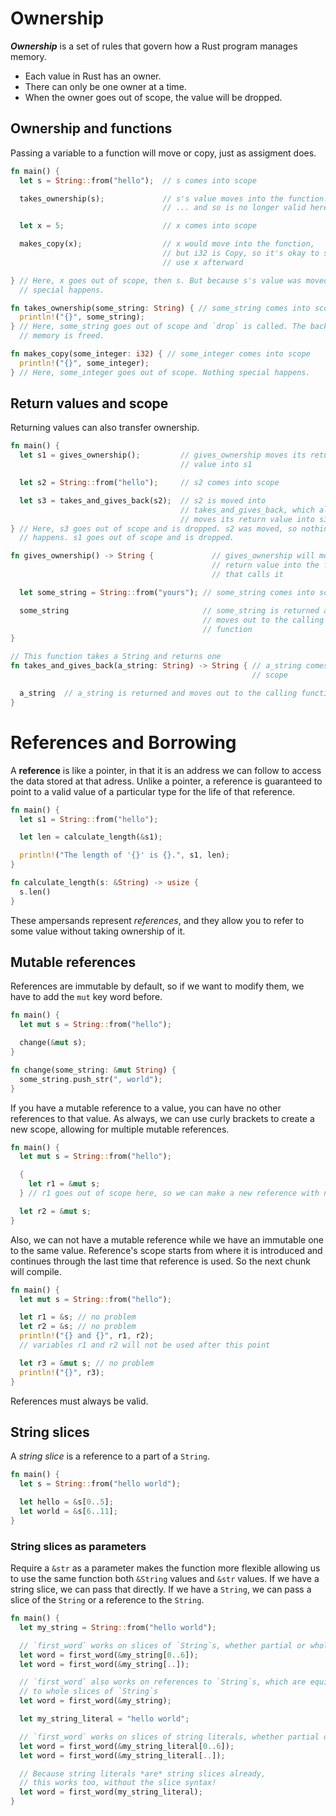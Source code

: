 # Ownership

***Ownership*** is a set of rules that govern how a Rust program manages memory.

- Each value in Rust has an owner.
- There can only be one owner at a time.
- When the owner goes out of scope, the value will be dropped.

## Ownership and functions

Passing a variable to a function will move or copy, just as assigment does.

```rs
fn main() {
  let s = String::from("hello");  // s comes into scope

  takes_ownership(s);             // s's value moves into the function...
                                  // ... and so is no longer valid here

  let x = 5;                      // x comes into scope

  makes_copy(x);                  // x would move into the function,
                                  // but i32 is Copy, so it's okay to still
                                  // use x afterward

} // Here, x goes out of scope, then s. But because s's value was moved, nothing
  // special happens.

fn takes_ownership(some_string: String) { // some_string comes into scope
  println!("{}", some_string);
} // Here, some_string goes out of scope and `drop` is called. The backing
  // memory is freed.

fn makes_copy(some_integer: i32) { // some_integer comes into scope
  println!("{}", some_integer);
} // Here, some_integer goes out of scope. Nothing special happens.
```

## Return values and scope

Returning values can also transfer ownership.

```rs
fn main() {
  let s1 = gives_ownership();         // gives_ownership moves its return
                                      // value into s1

  let s2 = String::from("hello");     // s2 comes into scope

  let s3 = takes_and_gives_back(s2);  // s2 is moved into
                                      // takes_and_gives_back, which also
                                      // moves its return value into s3
} // Here, s3 goes out of scope and is dropped. s2 was moved, so nothing
  // happens. s1 goes out of scope and is dropped.

fn gives_ownership() -> String {             // gives_ownership will move its
                                             // return value into the function
                                             // that calls it

  let some_string = String::from("yours"); // some_string comes into scope

  some_string                              // some_string is returned and
                                           // moves out to the calling
                                           // function
}

// This function takes a String and returns one
fn takes_and_gives_back(a_string: String) -> String { // a_string comes into
                                                      // scope

  a_string  // a_string is returned and moves out to the calling function
}

```

# References and Borrowing

A **reference** is like a pointer, in that it is an address we can follow to access the data stored
at that adress. Unlike a pointer, a reference is guaranteed to point to a valid value of a
particular type for the life of that reference.

```rs
fn main() {
  let s1 = String::from("hello");

  let len = calculate_length(&s1);

  println!("The length of '{}' is {}.", s1, len);
}

fn calculate_length(s: &String) -> usize {
  s.len()
}
```

These ampersands represent *references*, and they allow you to refer to some value without taking
ownership of it.

## Mutable references

References are immutable by default, so if we want to modify them, we have to add the `mut` key word
before.

```rs
fn main() {
  let mut s = String::from("hello");

  change(&mut s);
}

fn change(some_string: &mut String) {
  some_string.push_str(", world");
}
```

If you have a mutable reference to a value, you can have no other references to that value. 
As always, we can use curly brackets to create a new scope, allowing for multiple mutable
references.

```rs
fn main() {
  let mut s = String::from("hello");

  {
    let r1 = &mut s;
  } // r1 goes out of scope here, so we can make a new reference with no problems.

  let r2 = &mut s;
}
```

Also, we can not have a mutable reference while we have an immutable one to the same value.
Reference's scope starts from where it is introduced and continues through the last time that
reference is used. So the next chunk will compile.

```rs
fn main() {
  let mut s = String::from("hello");

  let r1 = &s; // no problem
  let r2 = &s; // no problem
  println!("{} and {}", r1, r2);
  // variables r1 and r2 will not be used after this point

  let r3 = &mut s; // no problem
  println!("{}", r3);
}
```

References must always be valid.

## String slices

A *string slice* is a reference to a part of a `String`.

```rs
fn main() {
  let s = String::from("hello world");

  let hello = &s[0..5];
  let world = &s[6..11];
}
```

### String slices as parameters

Require a `&str` as a parameter makes the function more flexible allowing us to use the same
function both `&String` values and `&str` values. If we have a string slice, we can pass that
directly. If we have a `String`, we can pass a slice of the `String` or a reference to the `String`.

```rs
fn main() {
  let my_string = String::from("hello world");

  // `first_word` works on slices of `String`s, whether partial or whole
  let word = first_word(&my_string[0..6]);
  let word = first_word(&my_string[..]);

  // `first_word` also works on references to `String`s, which are equivalent
  // to whole slices of `String`s
  let word = first_word(&my_string);

  let my_string_literal = "hello world";

  // `first_word` works on slices of string literals, whether partial or whole
  let word = first_word(&my_string_literal[0..6]);
  let word = first_word(&my_string_literal[..]);

  // Because string literals *are* string slices already,
  // this works too, without the slice syntax!
  let word = first_word(my_string_literal);
}
```
